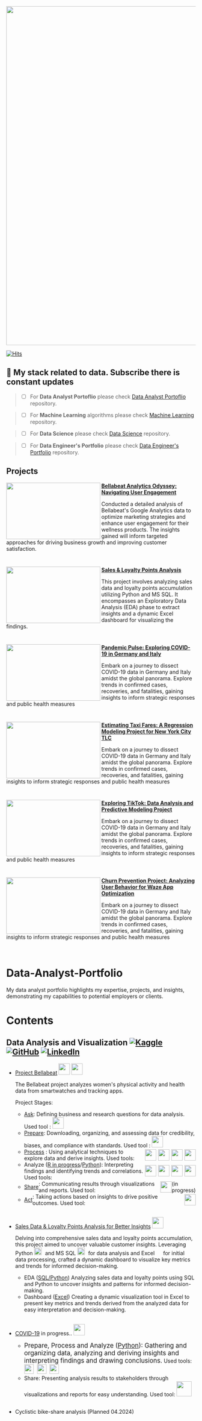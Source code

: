   <img src="https://as1.ftcdn.net/v2/jpg/02/42/83/38/1000_F_242833857_rsLAXVpWoSsKMOt9n5BCb4IRdNRupQ8X.jpg" width="900" >    
    
[![Hits](https://hits.seeyoufarm.com/api/count/incr/badge.svg?url=https%3A%2F%2Fgithub.com%2FJJDataAnalyst-viz%2FData-Analyst-Portfolio&count_bg=%23050A2D&title_bg=%238C2A2A&icon=python.svg&icon_color=%23FFFFFF&title=Views&edge_flat=false)](https://hits.seeyoufarm.com) 

## 🔄 My stack related to data. Subscribe there is constant updates  

> - [ ] For **Data Analyst Portoflio**  please check [Data Analyst Portoflio](https://github.com/JJDataAnalyst-viz/Data-Analyst-Portfolio) repository.

> - [ ] For **Machine Learning**  algorithms please check [Machine Learning](https://github.com/JJDataAnalyst-viz/Small-Machine-Learning-Projects) repository.

> - [ ] For **Data Science**  please check [Data Science](https://github.com/JJDataAnalyst-viz/Data-Science-Portfolio) repository.

> - [ ] For **Data Engineer's Portfolio** please check [Data Engineer's Portfolio](https://github.com/ElizaLo/Computer-Vision) repository.

## Projects
<img align="left" width="250" height="150" src="https://scontent-waw2-2.xx.fbcdn.net/v/t39.30808-6/271767871_3106535802922669_3111681203566141432_n.jpg?_nc_cat=107&ccb=1-7&_nc_sid=5f2048&_nc_ohc=OYTVIXKfQKYQ7kNvgFkewvn&_nc_ht=scontent-waw2-2.xx&oh=00_AYCuFbJt8LVfBV0ryrlrrEN0M6mBsjHcaNs3x8OmX2Hqqw&oe=66568272"> **[Bellabeat Analytics Odyssey: Navigating User Engagement](https://github.com/JJDataAnalyst-viz/Bellabeat_Project)**

Conducted a detailed analysis of Bellabeat's Google Analytics data to optimize marketing strategies and enhance user engagement for their wellness products. The insights gained will inform targeted approaches for driving business growth and improving customer satisfaction.

#

<img align="left" width="250" height="150" src="https://marketingbinder.com/wp-content/uploads/2021/07/marketing-to-sales-analysis-header-image.jpg"> **[Sales & Loyalty Points Analysis](https://github.com/JJDataAnalyst-viz/Sales_Analysis)**

This project involves analyzing sales data and loyalty points accumulation utilizing Python and MS SQL. It encompasses an Exploratory Data Analysis (EDA) phase to extract insights and a dynamic Excel dashboard for visualizing the findings.


#

<img align="left" width="250" height="150" src="https://www.onkonet.pl/images_news/sars_cov_2.jpg"> **[Pandemic Pulse: Exploring COVID-19 in Germany and Italy]()**
 
Embark on a journey to dissect COVID-19 data in Germany and Italy amidst the global panorama. Explore trends in confirmed cases, recoveries, and fatalities, gaining insights to inform strategic responses and public health measures


#

<img align="left" width="250" height="150" src="https://miro.medium.com/v2/resize:fit:1200/1*-Oa3eUBRoF4uzvJkp9OV_Q.jpeg"> **[Estimating Taxi Fares: A Regression Modeling Project for New York City TLC]()**


Embark on a journey to dissect COVID-19 data in Germany and Italy amidst the global panorama. Explore trends in confirmed cases, recoveries, and fatalities, gaining insights to inform strategic responses and public health measures

#

<img align="left" width="250" height="150" src="https://i.insider.com/636944e3113fe1001834d506?width=700"> **[Exploring TikTok: Data Analysis and Predictive Modeling Project]()**


Embark on a journey to dissect COVID-19 data in Germany and Italy amidst the global panorama. Explore trends in confirmed cases, recoveries, and fatalities, gaining insights to inform strategic responses and public health measures

#

<img align="left" width="250" height="150" src="https://gmbapi.com/wp-content/uploads/2023/12/Waze.jpg"> **[Churn Prevention Project: Analyzing User Behavior for Waze App Optimization]()**


Embark on a journey to dissect COVID-19 data in Germany and Italy amidst the global panorama. Explore trends in confirmed cases, recoveries, and fatalities, gaining insights to inform strategic responses and public health measures

<br />



# Data-Analyst-Portfolio
My data analyst portfolio highlights my expertise, projects, and insights, demonstrating my capabilities to potential employers or clients.

# Contents
## Data Analysis and Visualization [![Kaggle](https://img.shields.io/badge/Kaggle%20-%232696D1.svg?&style=for-the-badge&logo=kaggle&logoColor=white&labelColor=blue)](https://www.kaggle.com/kubajdrych) [![GitHub](https://img.shields.io/badge/GitHub-%23181717.svg?&style=for-the-badge&logo=github&logoColor=white)](https://github.com/JJDataAnalyst-viz) [![LinkedIn](https://img.shields.io/badge/LinkedIn-%230077B5.svg?&style=for-the-badge&logo=linkedin&logoColor=white)](https://www.linkedin.com/in/jakub-j%C4%99drych/)

 - [Project Bellabeat](https://github.com/JJDataAnalyst-viz/Bellabeat_Project)
  [<img src="https://img.shields.io/badge/GitHub-%23181717.svg?&style=for-the-badge&logo=github&logoColor=white" height="30">](https://github.com/JJDataAnalyst-viz/Bellabeat_Project)
  [<img src="https://img.shields.io/badge/Kaggle%20Folder-%232696D1.svg?&style=for-the-badge&logo=kaggle&logoColor=white" height="30">](https://www.kaggle.com/work/collections/13838459)

    The Bellabeat project analyzes women's physical activity and health data from smartwatches and tracking apps.
    
     Project Stages:
    - [Ask](https://github.com/JJDataAnalyst-viz/Bellabeat_Project/blob/main/Stage_1_Ask/Stage_1_Ask.pdf): Defining business and research questions for data analysis.  Used tool : <img src="https://forum.posit.co/uploads/default/original/3X/7/c/7c46e0e9c8084961f3e598cea366cf64f3031a47.png" width="30">
    - [Prepare](https://github.com/JJDataAnalyst-viz/Bellabeat_Project/blob/main/Stage_2_Prepare/Stage_2_Prepare.pdf): Downloading, organizing, and assessing data for credibility, biases, and compliance with standards. Used tool : <img src="https://forum.posit.co/uploads/default/original/3X/7/c/7c46e0e9c8084961f3e598cea366cf64f3031a47.png"             width="30">     
    - <div style="display: flex; align-items: center;">
        <span style="margin-right: 5px;"> <a href="https://github.com/JJDataAnalyst-viz/Bellabeat_Project/blob/main/Stage_3_Process/Process.ipynb">Process</a>  : Using analytical techniques to explore data and derive insights. Used tools:</span>
        <img src="https://upload.wikimedia.org/wikipedia/commons/thumb/c/c3/Python-logo-notext.svg/115px-Python-logo-notext.svg.png" width="30" style="margin-right: 5px;">
        <img src="https://upload.wikimedia.org/wikipedia/commons/thumb/0/0e/Eo_circle_light-blue_white_letter-r.svg/1024px-Eo_circle_light-blue_white_letter-r.svg.png" width="30" style="margin-right: 5px;">
        <img src="https://www.svgrepo.com/show/303229/microsoft-sql-server-logo.svg" width="30" style="margin-right: 5px;">
        <img src="https://static-00.iconduck.com/assets.00/kaggle-icon-2048x2048-fxhlmjy3.png" width="30">
        </div>
    - <div style="display: flex; align-items: center;">
        <span style="margin-right: 5px;"> Analyze (<a href="https://github.com/JJDataAnalyst-viz/Bellabeat_Project/blob/main/Stage_4_Analyze/r-analysis-project-bellabeat.ipynb">R in progress</a>/<a href="https://github.com/JJDataAnalyst-viz/Bellabeat_Project/blob/main/Stage_4_Analyze/analysis.ipynb">Python</a>): Interpreting findings and identifying trends and correlations. Used tools:</span>
        <img src="https://upload.wikimedia.org/wikipedia/commons/thumb/c/c3/Python-logo-notext.svg/115px-Python-logo-notext.svg.png" width="30" style="margin-right: 5px;">
        <img src="https://upload.wikimedia.org/wikipedia/commons/thumb/0/0e/Eo_circle_light-blue_white_letter-r.svg/1024px-Eo_circle_light-blue_white_letter-r.svg.png" width="30" style="margin-right: 5px;">
        <img src="https://www.svgrepo.com/show/303229/microsoft-sql-server-logo.svg" width="30" style="margin-right: 5px;">
        <img src="https://static-00.iconduck.com/assets.00/kaggle-icon-2048x2048-fxhlmjy3.png" width="30">
      </div>
     - <div style="display: flex; align-items: center;"><a href="https://github.com/JJDataAnalyst-viz/Bellabeat_Project/blob/main/Stage_5_Share/Stage_5_Share.pdf">Share</a>: Communicating results through visualizations and reports.
          Used tool: 
          <img src="https://cdn.worldvectorlogo.com/logos/tableau-software.svg" width="30" style="margin-left: 5px;">(in progress)
       </div>
     - <div style="display: flex; align-items: center;"><a href='https://github.com/JJDataAnalyst-viz/Bellabeat_Project/blob/main/Stage_6_Act/Stage_6_Act.pdf'>Act</a>: Taking actions based on insights to drive positive outcomes.
          Used tool: 
          <img src="https://quarto-dev.github.io/quarto-r/logo.png" width="30" style="margin-left: 5px;">
        </div>
 ##       
 - [Sales Data & Loyalty Points Analysis for Better Insights](https://github.com/JJDataAnalyst-viz/Sales_Analysis) [<img src="https://img.shields.io/badge/GitHub-%23181717.svg?&style=for-the-badge&logo=github&logoColor=white" height="30">](https://github.com/JJDataAnalyst-viz/Sales_Analysis)

    Delving into comprehensive sales data and loyalty points accumulation, this project aimed to uncover valuable customer insights. Leveraging Python <img src="https://upload.wikimedia.org/wikipedia/commons/thumb/c/c3/Python-logo-notext.svg/115px-Python-logo-notext.svg.png" width="20" style="margin-right: 5px;"> and MS SQL <img src="https://www.svgrepo.com/show/303229/microsoft-sql-server-logo.svg" width="20" style="margin-right: 5px;"> for data 
       analysis and Excel 
       <img     src='https://camo.githubusercontent.com/b844d1fc21947ee1b38741aed253d6202d5132d0abe77d555ca9b1e914518b70/68747470733a2f2f7261776769742e636f6d2f746865636f746e652f7371756172652d66696c652d69636f6e732f6d61737465722f69636f6e732f657863656c2e737667' width="15" height="15"> 
       for initial data processing, crafted a 
       dynamic dashboard to visualize key metrics and trends for informed decision-making. 
       
   - EDA (<a href='https://github.com/JJDataAnalyst-viz/Sales_Analysis/blob/main/Sales_Analysis/ipynb_checkpoint/Projekt_PAYBACK_Python%26SQL.ipynb'>SQL/Python</a>) Analyzing sales data and loyalty points using SQL and Python to uncover insights and patterns for informed decision-making.
   - Dashboard (<a href='https://github.com/JJDataAnalyst-viz/Sales_Analysis'>Excel</a>) Creating a dynamic visualization tool in Excel to present key metrics and trends derived from the analyzed data for easy interpretation and decision-making.
 ##       
- [COVID-19](https://github.com/JJDataAnalyst-viz/Project_Covid_19) in progress.. <img src="https://img.shields.io/badge/GitHub-%23181717.svg?&style=for-the-badge&logo=github&logoColor=white" height="30">

  - <span style="font-size: larger;">Prepare, Process and Analyze (<a href="https://github.com/JJDataAnalyst-viz/Project_Covid_19/blob/main/covid-19-Python.ipynb">Python</a>): Gathering and organizing data, analyzing and deriving insights and interpreting findings and drawing conclusions.</span>
      Used tools: <img src="https://upload.wikimedia.org/wikipedia/commons/c/c3/Python-logo-notext.svg" width="25" style="margin-right: 5px;">
      <img src="https://www.svgrepo.com/show/303229/microsoft-sql-server-logo.svg" width="25" style="margin-right: 5px;">
      <img src="https://upload.wikimedia.org/wikipedia/commons/thumb/3/38/Jupyter_logo.svg/883px-Jupyter_logo.svg.png" width="25" style="margin-right: 5px;">
  - Share: Presenting analysis results to stakeholders through visualizations and reports for easy understanding. Used tool:
    <img src="https://1000logos.net/wp-content/uploads/2022/12/Power-BI-Logo.png" width="40">
 ##
 ##
- Cyclistic bike-share analysis (Planned 04.2024)
##



